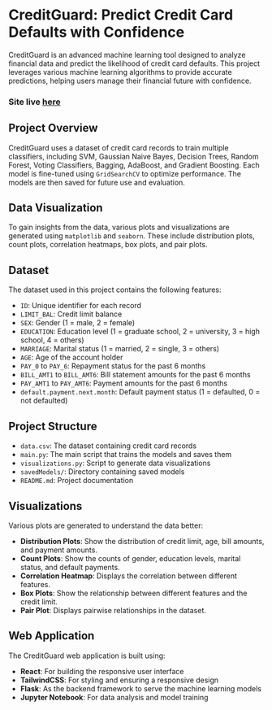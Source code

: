 # CreditGuard: Predict Credit Card Defaults with Confidence

CreditGuard is an advanced machine learning tool designed to analyze financial data and predict the likelihood of credit card defaults. This project leverages various machine learning algorithms to provide accurate predictions, helping users manage their financial future with confidence.

### Site live [here](https://credit-card-default.vercel.app)
## Project Overview

CreditGuard uses a dataset of credit card records to train multiple classifiers, including SVM, Gaussian Naive Bayes, Decision Trees, Random Forest, Voting Classifiers, Bagging, AdaBoost, and Gradient Boosting. Each model is fine-tuned using `GridSearchCV` to optimize performance. The models are then saved for future use and evaluation.

## Data Visualization

To gain insights from the data, various plots and visualizations are generated using `matplotlib` and `seaborn`. These include distribution plots, count plots, correlation heatmaps, box plots, and pair plots.

## Dataset

The dataset used in this project contains the following features:

- `ID`: Unique identifier for each record
- `LIMIT_BAL`: Credit limit balance
- `SEX`: Gender (1 = male, 2 = female)
- `EDUCATION`: Education level (1 = graduate school, 2 = university, 3 = high school, 4 = others)
- `MARRIAGE`: Marital status (1 = married, 2 = single, 3 = others)
- `AGE`: Age of the account holder
- `PAY_0` to `PAY_6`: Repayment status for the past 6 months
- `BILL_AMT1` to `BILL_AMT6`: Bill statement amounts for the past 6 months
- `PAY_AMT1` to `PAY_AMT6`: Payment amounts for the past 6 months
- `default.payment.next.month`: Default payment status (1 = defaulted, 0 = not defaulted)

## Project Structure

- `data.csv`: The dataset containing credit card records
- `main.py`: The main script that trains the models and saves them
- `visualizations.py`: Script to generate data visualizations
- `savedModels/`: Directory containing saved models
- `README.md`: Project documentation

## Visualizations

Various plots are generated to understand the data better:

- **Distribution Plots**: Show the distribution of credit limit, age, bill amounts, and payment amounts.
- **Count Plots**: Show the counts of gender, education levels, marital status, and default payments.
- **Correlation Heatmap**: Displays the correlation between different features.
- **Box Plots**: Show the relationship between different features and the credit limit.
- **Pair Plot**: Displays pairwise relationships in the dataset.

## Web Application

The CreditGuard web application is built using:

- **React**: For building the responsive user interface
- **TailwindCSS**: For styling and ensuring a responsive design
- **Flask**: As the backend framework to serve the machine learning models
- **Jupyter Notebook**: For data analysis and model training
